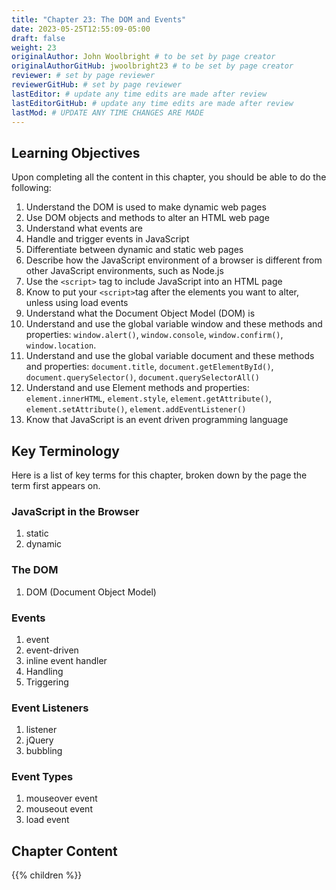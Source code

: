 ```yaml
---
title: "Chapter 23: The DOM and Events"
date: 2023-05-25T12:55:09-05:00
draft: false
weight: 23
originalAuthor: John Woolbright # to be set by page creator
originalAuthorGitHub: jwoolbright23 # to be set by page creator
reviewer: # set by page reviewer
reviewerGitHub: # set by page reviewer
lastEditor: # update any time edits are made after review
lastEditorGitHub: # update any time edits are made after review
lastMod: # UPDATE ANY TIME CHANGES ARE MADE
---
```


## Learning Objectives

Upon completing all the content in this chapter, you should be able to do the following:

1. Understand the DOM is used to make dynamic web pages
1. Use DOM objects and methods to alter an HTML web page
1. Understand what events are
1. Handle and trigger events in JavaScript
1. Differentiate between dynamic and static web pages
1. Describe how the JavaScript environment of a browser is different from other JavaScript environments, such as Node.js
1. Use the `<script>` tag to include JavaScript into an HTML page
1. Know to put your `<script>`tag after the elements you want to alter, unless using load events
1. Understand what the Document Object Model (DOM) is
1. Understand and use the global variable window and these methods and properties: `window.alert()`, `window.console`, `window.confirm()`, `window.location`.
1. Understand and use the global variable document and these methods and properties: `document.title`, `document.getElementById()`, `document.querySelector()`, `document.querySelectorAll()`
1. Understand and use Element methods and properties: `element.innerHTML`, `element.style`, `element.getAttribute()`, `element.setAttribute()`, `element.addEventListener()`
1. Know that JavaScript is an event driven programming language

## Key Terminology

Here is a list of key terms for this chapter, broken down by the page the term first appears on.

### JavaScript in the Browser
1. static
1. dynamic

### The DOM
1. DOM (Document Object Model)

### Events
1. event
1. event-driven
1. inline event handler
1. Handling
1. Triggering

### Event Listeners
1. listener
1. jQuery
1. bubbling

### Event Types
1. mouseover event
1. mouseout event
1. load event

## Chapter Content

{{% children %}}